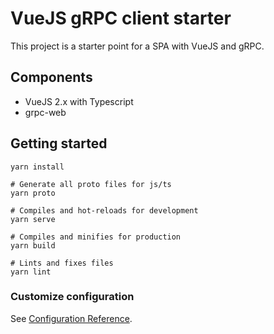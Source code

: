 # VueJS gRPC client starter

This project is a starter point for a SPA with VueJS and gRPC.

## Components

 - VueJS 2.x with Typescript
 - grpc-web

## Getting started

```
yarn install

# Generate all proto files for js/ts
yarn proto

# Compiles and hot-reloads for development
yarn serve

# Compiles and minifies for production
yarn build

# Lints and fixes files
yarn lint
```

### Customize configuration
See [Configuration Reference](https://cli.vuejs.org/config/).
